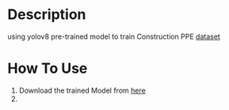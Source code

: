 # Description
using yolov8 pre-trained model to train Construction PPE [dataset](https://universe.roboflow.com/skcet-g4h72/construction-ppe-rdhzo/dataset/3)

# How To Use
1. Download the trained Model from [here](https://drive.google.com/file/d/1Mc_sUXAl3Dt8X636bjMK-Eg31iCxG4pY/view?usp=sharing)
2. 

